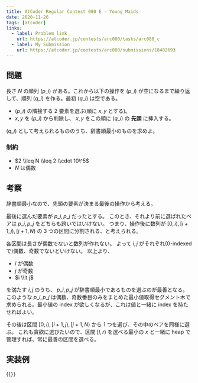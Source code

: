 ```yaml
---
title: AtCoder Regular Contest 080 E - Young Maids
date: 2020-11-26
tags: [atcoder]
links:
  - label: Problem link
    url: https://atcoder.jp/contests/arc080/tasks/arc080_c
  - label: My Submission
    url: https://atcoder.jp/contests/arc080/submissions/18402693
---
```


## 問題

長さ $N$ の順列 $(p\_i)$ がある。これから以下の操作を $(p\_i)$ が空になるまで繰り返して、順列 $(q\_i)$ を作る。最初 $(q\_i)$ は空である。

- $(p\_i)$ の隣接する 2 要素を選ぶ(順に $x, y$ とする)。
- $x,y$ を $(p\_i)$ から削除し、 $x, y$ をこの順に $(q\_i)$ の **先頭** に挿入する。

$(q\_i)$ として考えられるもののうち、辞書順最小のものを求めよ。

### 制約

- $2 \\leq N \\leq 2 \\cdot 10\^5$
- $N$ は偶数

## 考察

辞書順最小なので、先頭の要素が決まる最後の操作から考える。

最後に選んだ要素が $p\_i, p\_j$ だったとする。
このとき、それより前に選ばれたペアは $p\_i, p\_j$ をどちらも跨いではいけない。
つまり、操作後に数列が $[0, i), [i+1, j), [j+1, N)$ の 3 つの区間に分割される、と考えられる。

各区間は長さが偶数でないと数列が作れない。
よって $i, j$ がそれぞれ(0-indexed で)偶数、奇数でないといけない。
以上より、

- $i$ が偶数
- $j$ が奇数
- $i \\lt j$

を満たす $i, j$ のうち、 $p\_i, p\_j$ が辞書順最小であるものを選ぶのが最善となる。
このような $p\_i, p\_j$ は偶数、奇数番目のみをまとめた最小値取得セグメント木で求められる。最小値の index が欲しくなるが、これは値と一緒に index を持たせればよい。

その後は区間 $[0, i), [i+1, j), [j+1, N)$ から 1 つを選び、その中のペアを同様に選ぶ。
これも貪欲に選びたいので、区間 $[l, r)$ を選べる最小の $x$ と一緒に heap で管理すれば、常に最善の区間を選べる。

## 実装例

{{<code file="main.cpp" language="cpp">}}
